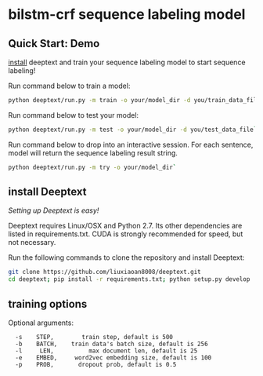 # bilstm-crf sequence labeling model

## Quick Start: Demo

[install](#install) deeptext and train your sequence labeling model to start sequence labeling!

Run command below to train a model:
```bash
python deeptext/run.py -m train -o your/model_dir -d you/train_data_file -v your/valid_data_file`
```

Run command below to test your model:
```bash
python deeptext/run.py -m test -o your/model_dir -d you/test_data_file`
```

Run command below to drop into an interactive session. For each sentence, model will return the sequence labeling result string.
```bash
python deeptext/run.py -m try -o your/model_dir`
```

<h2 id="install">install Deeptext</h2>

_Setting up Deeptext is easy!_

Deeptext requires Linux/OSX and Python 2.7. Its other dependencies are listed in requirements.txt. CUDA is strongly recommended for speed, but not necessary.

Run the following commands to clone the repository and install Deeptext:

```bash
git clone https://github.com/liuxiaoan8008/deeptext.git
cd deeptext; pip install -r requirements.txt; python setup.py develop
```

## training options
Optional arguments:
```
  -s    STEP,        train step, default is 500
  -b    BATCH,    train data's batch size, default is 256
  -l     LEN,          max document len, default is 25
  -e    EMBED,     word2vec embedding size, default is 100
  -p    PROB,       dropout prob, default is 0.5
```
